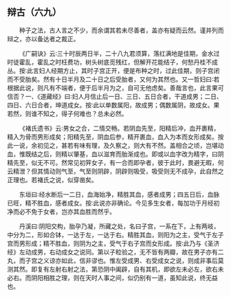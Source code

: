 ## 辩古（六九）


&emsp;&emsp;种子之法，古人言之不少，而余谓其若未尽善者，盖亦有疑而云然。谨并列而辩之，亦以备达者之裁正。

&emsp;&emsp;《广嗣诀》云∶三十时辰两日半，二十八九君须算，落红满地是佳期，金水过时徒霍乱，霍乱之时枉费功，树头树底觅残红，但解开花能结子，何愁丹桂不成丛。按∶此言妇人经期方止，其时子宫正开，便是布种之时，过此佳期，则子宫闭而不受胎矣。然有十日半月及二十日之后受胎者，又何为其然也。又一哲妇曰∶若根据此说，则凡有不端者，便于后半月为之，自可无他虑矣。善哉言也，此言果可信否？一、《道藏经》曰∶妇人月信止后一日、三日、五日合者，干道成男；二日、四日、六日合者，坤道成女。按∶此以单数属阳，故成男；偶数属阴，故成女。果若然，则谁不知之，得子何难也？总未必然。

&emsp;&emsp;《褚氏遗书》云∶男女之合，二情交畅。若阴血先至，阳精后冲，血开裹精，精入为骨而男形成矣；阳精先至，阴血后参，精开裹血，血入为本而女形成矣。按此一说，余初见之，甚若有味有理，及久察之，则大有不然。盖相合之顷，岂堪动血，惟既结之后，则精以肇基，血以滋育而胎渐成也。即或以血字改为精字，曰阴精先至，似无不可。然常见初笄女子，有一合而即孕者，彼于此时，畏避无暇，何云精泄？但其情动则气至，气至则阴辟，阴辟则吸受，吸受则无不成孕，此自然之正理也。若褚氏之说，似穿凿矣。

&emsp;&emsp;东垣曰∶经水断后一二日，血海始净，精胜其血，感者成男；四五日后，血脉已旺，精不胜血，感者成女。按∶此说亦非确论。今见多生女者，每加功于月经初净而必不免于女者，岂亦其血胜而然乎。

&emsp;&emsp;丹溪曰∶阴阳交构，胎孕乃凝，所藏之处，名曰子宫，一系在下，上有两岐，中分为二，形如合钵，一达于左，一达于右。精胜其血，则阳为之主，受气于左子宫而男形成；精不胜血，则阴为之主，受气于右子宫而女形成。按∶此乃与《圣济经》左动成男，右动成女之说同。第以子粒验之，无不皆有两瓣，故在男子亦有二丸，而子宫之义谅亦如此，信非谬也。惟左受成男、右受成女之说，则成非事后莫测其然。即复有左射右射之法，第恐阴中阖辟，自有其机，即欲左未必左，欲右未必右。而阴阳相胜之理，则在天时人事之间，似仍别有一道，虽知此说，终无益也。


